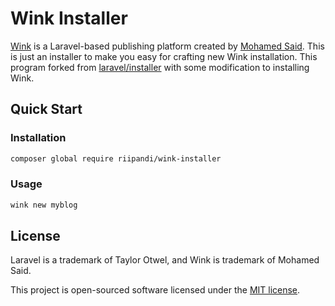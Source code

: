 # Wink Installer

[Wink](https://wink.themsaid.com/) is a Laravel-based publishing platform
created by [Mohamed Said](https://themsaid.com/). This is just an installer
to make you easy for crafting new Wink installation. This program forked
from [laravel/installer](https://github.com/laravel/installer) with some
modification to installing Wink.

## Quick Start

### Installation

```sh
composer global require riipandi/wink-installer
```

### Usage

```sh
wink new myblog
```

## License

Laravel is a trademark of Taylor Otwel, and Wink is trademark of Mohamed Said.

This project is open-sourced software licensed under the [MIT license](./LICENSE.txt).
